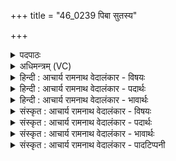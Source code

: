 +++
title = "46_0239 पिबा सुतस्य"

+++
<details><summary>पदपाठः</summary>

पि꣡बा꣢꣯। सु꣣त꣡स्य꣢। र꣣सि꣡नः꣢। म꣡त्स्व꣢꣯। नः꣣। इन्द्र। गो꣡म꣢꣯तः। आ꣣पिः꣢। नः꣣। बोधि। सधमा꣡द्ये꣢। स꣣ध। मा꣡द्ये꣢꣯। वृ꣣धे꣢। अ꣣स्मा꣢न्। अ꣣वन्तु। ते। धि꣡यः꣢꣯। २३९।
</details>

<details><summary>अधिमन्त्रम् (VC)</summary>

- इन्द्रः
- मेधातिथिः काण्वः
- बृहती
- मध्यमः
- ऐन्द्रं काण्डम्
</details>

<details><summary>हिन्दी : आचार्य रामनाथ वेदालंकार - विषयः</summary>

अगले मन्त्र में यह प्रार्थना है कि परमेश्वर और राजा हमारी बुद्धि के लिए होवें।
</details>

<details><summary>हिन्दी : आचार्य रामनाथ वेदालंकार - पदार्थः</summary>

पदार्थान्वयभाषाः -  प्रथम—परमेश्वर के पक्ष में। हे (इन्द्र) परमेश्वर ! आप (रसिनः) रसीले (सुतस्य) निष्पादित भक्तिभावरूप सोमरस का (पिब) पान कीजिए। (गोमतः) प्रशस्त इन्द्रियों और प्रशस्त वेदवाणियों का पाठ करनेवाले (नः) हमें (मत्स्व) आनन्दित कीजिए। (सधमाद्ये) जिसमें सब राष्ट्रों के लोग परस्पर मिलकर आनन्दलाभ करते हैं, ऐसे विश्वयज्ञ में (वृधे) वृद्धि के लिए (आपिः) बन्धु बनकर (नः) हमें (बोधि) बोध प्रदान कीजिए। (ते) आपकी (धियः) बुद्धियाँ और कर्म (अस्मान्) हमें (अवन्तु) रक्षित करें ॥ द्वितीय—राजा के पक्ष में। हे (इन्द्र) ऐश्वर्यशाली राजन् ! आप (रसिनः) रसीले (सुतस्य) निचोड़कर तैयार किये हुए सोमादि ओषधियों के रस का (पिब) पान कीजिए। उससे शक्तिशाली होकर आप (गोमतः) प्रशस्त भूमियों के स्वामी (नः) हम लोगों को (मत्स्व) आनन्दित कीजिए। (सधमाद्ये) जिसमें सब प्रजाजन मिलकर सुखी होते हैं, ऐसे राष्ट्रयज्ञ में (वृधे) वृद्धि के लिए (आपिः) बन्धु बनकर (नः) हम प्रजाजनों को (बोधि) जागरूक कीजिए। (ते) आपकी (धियः) राजनीति में चतुर बुद्धियाँ और राष्ट्रोत्थान के कर्म (अस्मान्) हमें (अवन्तु) रक्षित करें ॥७॥ इस मन्त्र में श्लेषालङ्कार है ॥७॥
</details>

<details><summary>हिन्दी : आचार्य रामनाथ वेदालंकार - भावार्थः</summary>

भावार्थभाषाः -  परमेश्वर की कृपा और राजाओं के पुरुषार्थ से ही राष्ट्र की उन्नति, प्रजाओं का आनन्द और विश्वशान्ति हो सकती है ॥७॥
</details>

<details><summary>संस्कृत : आचार्य रामनाथ वेदालंकार - विषयः</summary>

अथ परमेश्वरो नृपश्चाऽस्माकं वर्धनाय भूयादित्याह।
</details>

<details><summary>संस्कृत : आचार्य रामनाथ वेदालंकार - पदार्थः</summary>

पदार्थान्वयभाषाः -  प्रथमः—परमात्मपक्षे। हे (इन्द्र) परमेश्वर ! त्वम् (रसिनः) रसमयस्य (सुतस्य) अस्माभिरभिषुतस्य भक्तिभावरूपस्य सोमस्य (पिब) पानं कुरु। द्वितीयार्थे षष्ठी। संहितायां ‘द्व्यचोऽतस्तिङः’ अ० ६।३।१३५ इति दीर्घः। (गोमतः) प्रशस्ता गाव इन्द्रियाणि वेदवाचो वा येषां सन्तीति तान् प्रशस्तेन्द्रियान् वेदपाठिनो वा (नः) अस्मान् (मत्स्व२) मादयस्व आनन्दय। मद तृप्तियोगे चुरादिर्वेदे भ्वादिरपि प्रयुज्यते। (सधमाद्ये३) सह माद्यन्ति जना अत्रेति सधमाद्यो विश्वयज्ञस्तस्मिन्। ‘सधमादस्थयोश्छन्दसि’ अ० ६।३।९६ इति सहस्य सधादेशः। (वृधे) वर्द्धनाय (समुन्नत्यै)। वृधु वर्धने धातोः क्विपि चतुर्थ्येकवचने रूपम्। (आपिः) बन्धुः सन् (नः) अस्मान् (बोधि४) बोधय। (ते) तव (धियः) प्रज्ञाः कर्माणि च (अस्मान्) नः (अवन्तु) रक्षन्तु ॥ अथ द्वितीयः—राजपक्षे। हे (इन्द्र) ऐश्वर्यशालिन् राजन् ! त्वम् (रसिनः) रसमयस्य (सुतस्य) निश्च्योतितस्य सोमाद्योषधिरसस्य (पिब) आस्वादनं कुरु। तेन शक्तिशाली भवंस्त्वम् (गोमतः) प्रशस्तभूस्वामिनः (नः) अस्मान् (मत्स्व) आनन्दय। (सधमाद्ये) राष्ट्रयज्ञे (वृधे) वर्धनाय (आपिः) बन्धुः सन् (नः) अस्मान् प्रजाजनान् (बोधि) जागरूकान् कुरु। (ते) तव (धियः) राजनीतिकुशला बुद्धयः राष्ट्रोत्थानकर्माणि च (अस्मान्) प्रजाजनान्(अवन्तु) रक्षन्तु ॥७॥ अत्र श्लेषालङ्कारः ॥७॥
</details>

<details><summary>संस्कृत : आचार्य रामनाथ वेदालंकार - भावार्थः</summary>

भावार्थभाषाः -  परमेश्वरस्य कृपया नृपाणां पुरुषार्थेनैव च राष्ट्रोन्नतिः प्रजानामानन्दो विश्वशान्तिश्च सम्भवति ॥७॥
</details>

<details><summary>संस्कृत : आचार्य रामनाथ वेदालंकार - पादटिप्पनी</summary>

टिप्पणी:   १. ऋ० ८।३।१ ‘सधमाद्ये’ इत्यत्र ‘सधमाद्यो’ इति पाठः। साम० १४२१। २. मत्स्व अस्माभिः स्तुतः सन् सदा हर्षय। ‘बहुलं छन्दसि’ इति श्यनो लुक्—इति ऋ० १।९।३ भाष्ये द०। ३. सह माद्यन्ते यत्र देवताः स सधमाद्यः यज्ञः तस्मिन्—इति वि०। भरतस्वामिसायणयोर्मतेऽपि यज्ञ एवार्थः। ४. बोधि बोधय, अत्र लोडर्थे लङ् अडभावोऽन्तर्गतो ण्यर्थश्च इति ऋ० १।३१।९ भाष्ये द०। बुध्यस्व। यद्यदहं ब्रवीमि तत् सर्वं शृण्वित्यर्थः—इति वि०। बोधि भव, भवतेर्लोटि रूपमिदम्, हेर्धिः, भकारस्य बकारः, शपो लुक्, गुणश्छान्दसः—इति सा०।
</details>
